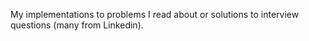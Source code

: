 My implementations to problems I read about or solutions to interview questions (many from Linkedin).

